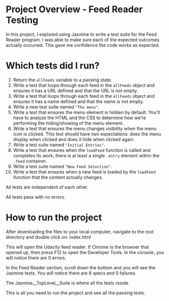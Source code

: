 # Project Overview - Feed Reader Testing

In this project, I explored using Jasmine to write a test suite for the Feed Reader program.
I was able to make sure each of the expected outcomes actually occurred. This gave me confidence the code works as expected.

# Which tests did I run?

1. Return the `allFeeds` variable to a passing state.
2. Write a test that loops through each feed in the `allFeeds` object and ensures it has a URL defined and that the URL is not empty.
3. Write a test that loops through each feed in the `allFeeds` object and ensures it has a name defined and that the name is not empty.
4. Write a new test suite named `"The menu"`.
5. Write a test that ensures the menu element is hidden by default. You'll have to analyze the HTML and the CSS to determine how we're performing the hiding/showing of the menu element.
6. Write a test that ensures the menu changes visibility when the menu icon is clicked. This test should have two expectations: does the menu display when clicked and does it hide when clicked again.
7. Write a test suite named `"Initial Entries"`.
8. Write a test that ensures when the `loadFeed` function is called and completes its work, there is at least a single `.entry` element within the `.feed` container.
9. Write a test suite named `"New Feed Selection"`.
10. Write a test that ensures when a new feed is loaded by the `loadFeed` function that the content actually changes.

All tests are independent of each other.

All tests pass with no errors.

# How to run the project

After downloading the files to your local computer, navigate to the root directory and double click on: index.html

This will open the Udacity feed reader. If Chrome is the browser that opened up, then press F12 to open the Developer Tools.
In the console, you will notice there are 0 errors.

In the Feed Reader section, scroll down the bottom and you will see the Jasmine tests. You will notice there are 8 specs and 0 failures.

The Jasmine__TopLevel__Suite is where all the tests reside

This is all you need to run the project and see all the passing tests.

